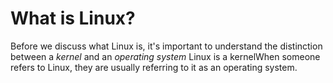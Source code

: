 # What is Linux?

Before we discuss what Linux is, it's important to understand the distinction between a *kernel* and an *operating system*  Linux is a kernelWhen someone refers to Linux, they are usually referring to it as an operating system. 